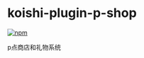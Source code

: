 # koishi-plugin-p-shop

[![npm](https://img.shields.io/npm/v/koishi-plugin-p-shop?style=flat-square)](https://www.npmjs.com/package/koishi-plugin-p-shop)

p点商店和礼物系统
